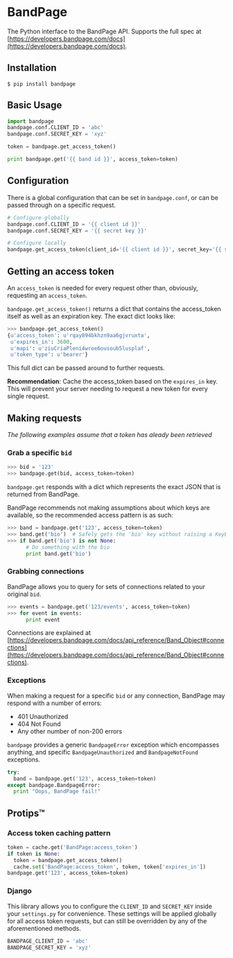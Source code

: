# BandPage
The Python interface to the BandPage API. Supports the full spec at [https://developers.bandpage.com/docs](https://developers.bandpage.com/docs).

## Installation
```
$ pip install bandpage
```

## Basic Usage
```python
import bandpage
bandpage.conf.CLIENT_ID = 'abc'
bandpage.conf.SECRET_KEY = 'xyz'

token = bandpage.get_access_token()

print bandpage.get('{{ band id }}', access_token=token)
```

## Configuration
There is a global configuration that can be set in `bandpage.conf`, or can be passed through on a specific request.

```python
# Configure globally
bandpage.conf.CLIENT_ID = '{{ client id }}'
bandpage.conf.SECRET_KEY = '{{ secret key }}'
```
```python
# Configure locally
bandpage.get_access_token(client_id='{{ client id }}', secret_key='{{ secret key }}')
```

## Getting an access token
An `access_token` is needed for every request other than, obviously, requesting an `access_token`.

`bandpage.get_access_token()` returns a dict that contains the access_token itself as well as an expiration key. The exact dict looks like:
```python
>>> bandpage.get_access_token()
{u'access_token': u'rqay894bkhzn9aa6gjvruxta',
 u'expires_in': 3600,
 u'mapi': u'ziuCriaPleni4wroe6ousoub5lusplaf',
 u'token_type': u'bearer'}
```

This full dict can be passed around to further requests.

**Recommendation**: Cache the access_token based on the `expires_in` key. This will prevent your server needing to request a new token for every single request.

## Making requests
*The following examples assume that a token has aleady been retrieved*

### Grab a specific `bid`
```python
>>> bid = '123'
>>> bandpage.get(bid, access_token=token)
```
`bandpage.get` responds with a dict which represents the exact JSON that is returned from BandPage.

BandPage recommends not making assumptions about which keys are available, so the recommended access pattern is as such:
```python
>>> band = bandpage.get('123', access_token=token)
>>> band.get('bio')  # Safely gets the 'bio' key without raising a KeyError
>>> if band.get('bio') is not None:
      # Do something with the bio
      print band.get('bio')
```

### Grabbing connections
BandPage allows you to query for sets of connections related to your original `bid`.
```python
>>> events = bandpage.get('123/events', access_token=token)
>>> for event in events:
      print event
```
Connections are explained at [https://developers.bandpage.com/docs/api_reference/Band_Object#connections](https://developers.bandpage.com/docs/api_reference/Band_Object#connections).

### Exceptions
When making a request for a specific `bid` or any connection, BandPage may respond with a number of errors:
 * 401 Unauthorized
 * 404 Not Found
 * Any other number of non-200 errors

`bandpage` provides a generic `BandpageError` exception which encompasses anything, and specific `BandpageUnauthorized` and `BandpageNotFound` exceptions.

```python
try:
  band = bandpage.get('123', access_token=token)
except bandpage.BandpageError:
  print "Oops, BandPage fail!"
```

## Protips™
### Access token caching pattern
```python
token = cache.get('BandPage:access_token')
if token is None:
  token = bandpage.get_access_token()
  cache.set('BandPage:access_token', token, token['expires_in'])
bandpage.get('123', access_token=token)
```

### Django
This library allows you to configure the `CLIENT_ID` and `SECRET_KEY` inside your `settings.py` for convenience. These settings will be applied globally for all access token requests, but can still be overridden by any of the aforementioned methods.
```python
BANDPAGE_CLIENT_ID = 'abc'
BANDPAGE_SECRET_KEY = 'xyz'
```
